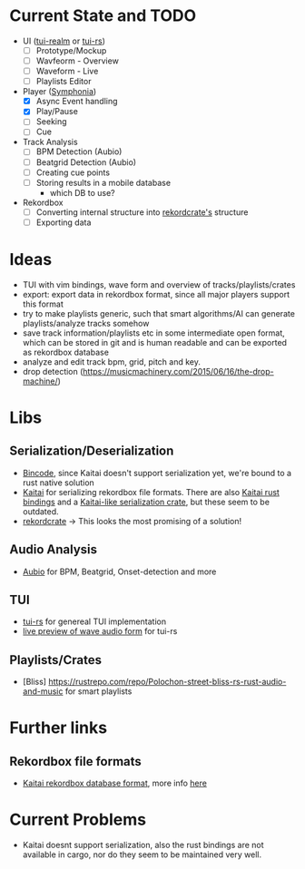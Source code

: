 # Current State and TODO
  - UI ([tui-realm]( https://github.com/veeso/tui-realm ) or [tui-rs](https://github.com/fdehau/tui-rs)) 
    * [ ] Prototype/Mockup
    * [ ] Wavfeorm - Overview
    * [ ] Waveform - Live
    * [ ] Playlists Editor
  - Player ([Symphonia](https://crates.io/crates/symphonia))
    * [x] Async Event handling
    * [x] Play/Pause
    * [ ] Seeking
    * [ ] Cue
  - Track Analysis
    * [ ] BPM Detection (Aubio)
    * [ ] Beatgrid Detection (Aubio)
    * [ ] Creating cue points
    * [ ] Storing results in a mobile database
      *  which DB to use?
  - Rekordbox
    * [ ] Converting internal structure into [rekordcrate's](https://github.com/Holzhaus/rekordcrate) structure
    * [ ] Exporting data

# Ideas
  - TUI with vim bindings, wave form and overview of tracks/playlists/crates 
  - export: export data in rekordbox format, since all major players support
    this format
  - try to make playlists generic, such that smart algorithms/AI can generate
    playlists/analyze tracks somehow
  - save track information/playlists etc in some intermediate open format, which
    can be stored in git and is human readable and can be exported as rekordbox
    database
  - analyze and edit track bpm, grid, pitch and key.
  - drop detection (https://musicmachinery.com/2015/06/16/the-drop-machine/)

# Libs
## Serialization/Deserialization 
  - [Bincode](https://github.com/bincode-org/bincode), since Kaitai doesn't support serialization yet, we're bound to a rust native solution
  - [Kaitai](https://kaitai.io/#what-is-it) for serializing rekordbox file formats. There are also [Kaitai rust bindings]( https://github.com/kaitai-io/kaitai_struct_rust_runtime) and a [Kaitai-like serialization crate](https://github.com/manuels/taikai), but these seem to be outdated.
  - [rekordcrate](https://github.com/Holzhaus/rekordcrate) -> This looks the most promising of a solution!
## Audio Analysis
  - [Aubio](https://docs.rs/aubio/latest/aubio/) for BPM, Beatgrid, Onset-detection and more
## TUI 
  - [tui-rs](https://github.com/fdehau/tui-rs) for genereal TUI implementation
  - [live preview of wave audio form](https://github.com/jeffvandyke/rust-tui-audio) for tui-rs
## Playlists/Crates
  - [Bliss] https://rustrepo.com/repo/Polochon-street-bliss-rs-rust-audio-and-music for smart playlists

# Further links
## Rekordbox file formats
  - [Kaitai rekordbox database format](https://github.com/Deep-Symmetry/crate-digger/blob/main/src/main/kaitai/rekordbox_pdb.ksy), more info [here](https://djl-analysis.deepsymmetry.org/rekordbox-export-analysis/exports.html)

# Current Problems
  - Kaitai doesnt support serialization, also the rust bindings are not available in cargo, nor do they seem to be maintained very well.
